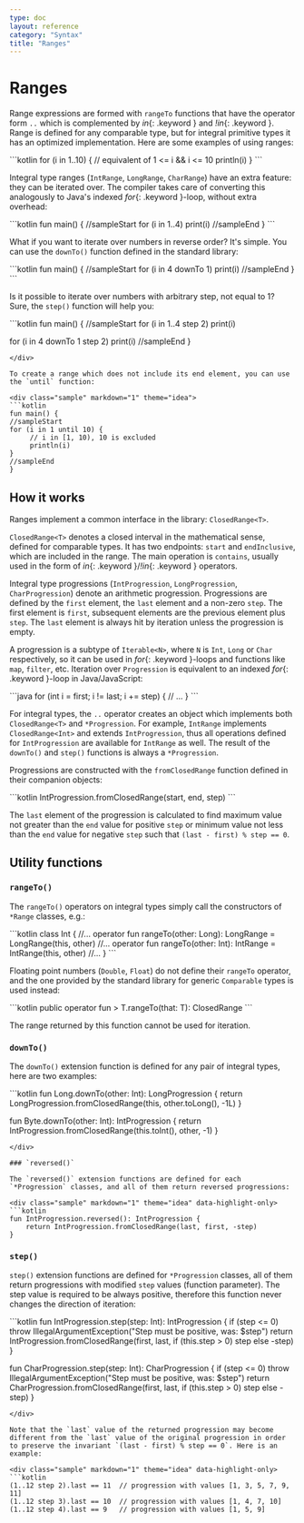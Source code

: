 ```yaml
---
type: doc
layout: reference
category: "Syntax"
title: "Ranges"
---
```


# Ranges

Range expressions are formed with `rangeTo` functions that have the operator form `..` which is complemented by *in*{: .keyword } and *!in*{: .keyword }.
Range is defined for any comparable type, but for integral primitive types it has an optimized implementation. Here are some examples of using ranges:

<div class="sample" markdown="1" theme="idea" data-highlight-only>
```kotlin
for (i in 1..10) { // equivalent of 1 <= i && i <= 10
    println(i)
}
```
</div>

Integral type ranges (`IntRange`, `LongRange`, `CharRange`) have an extra feature: they can be iterated over.
The compiler takes care of converting this analogously to Java's indexed *for*{: .keyword }-loop, without extra overhead:

<div class="sample" markdown="1" theme="idea">
```kotlin
fun main() {
//sampleStart
for (i in 1..4) print(i)
//sampleEnd
}
```
</div>

What if you want to iterate over numbers in reverse order? It's simple. You can use the `downTo()` function defined in the standard library:

<div class="sample" markdown="1" theme="idea">
```kotlin
fun main() {
//sampleStart
for (i in 4 downTo 1) print(i)
//sampleEnd
}
```
</div>

Is it possible to iterate over numbers with arbitrary step, not equal to 1? Sure, the `step()` function will help you:

<div class="sample" markdown="1" theme="idea">
```kotlin
fun main() {
//sampleStart
for (i in 1..4 step 2) print(i)

for (i in 4 downTo 1 step 2) print(i)
//sampleEnd
}
```
</div>

To create a range which does not include its end element, you can use the `until` function:

<div class="sample" markdown="1" theme="idea">
```kotlin
fun main() {
//sampleStart
for (i in 1 until 10) {
     // i in [1, 10), 10 is excluded
     println(i)
}
//sampleEnd
}
```
</div>

## How it works

Ranges implement a common interface in the library: `ClosedRange<T>`.

`ClosedRange<T>` denotes a closed interval in the mathematical sense, defined for comparable types.
It has two endpoints: `start` and `endInclusive`, which are included in the range.
The main operation is `contains`, usually used in the form of *in*{: .keyword }/*!in*{: .keyword } operators.

Integral type progressions (`IntProgression`, `LongProgression`, `CharProgression`) denote an arithmetic progression.
Progressions are defined by the `first` element, the `last` element and a non-zero `step`.
The first element is `first`, subsequent elements are the previous element plus `step`. The `last` element is always hit by iteration unless the progression is empty.

A progression is a subtype of `Iterable<N>`, where `N` is `Int`, `Long` or `Char` respectively, so it can be used in *for*{: .keyword }-loops and functions like `map`, `filter`, etc.
Iteration over `Progression` is equivalent to an indexed *for*{: .keyword }-loop in Java/JavaScript:

<div class="sample" markdown="1" theme="idea" data-highlight-only>
```java
for (int i = first; i != last; i += step) {
  // ...
}
```
</div>

For integral types, the `..` operator creates an object which implements both `ClosedRange<T>` and `*Progression`.
For example, `IntRange` implements `ClosedRange<Int>` and extends `IntProgression`, thus all operations defined for `IntProgression` are available for `IntRange` as well.
The result of the `downTo()` and `step()` functions is always a `*Progression`.

Progressions are constructed with the `fromClosedRange` function defined in their companion objects:

<div class="sample" markdown="1" theme="idea" data-highlight-only>
```kotlin
IntProgression.fromClosedRange(start, end, step)
```
</div>

The `last` element of the progression is calculated to find maximum value not greater than the `end` value for positive `step` or minimum value not less than the `end` value for negative `step` such that `(last - first) % step == 0`.



## Utility functions

### `rangeTo()`

The `rangeTo()` operators on integral types simply call the constructors of `*Range` classes, e.g.:

<div class="sample" markdown="1" theme="idea" data-highlight-only>
```kotlin
class Int {
    //...
    operator fun rangeTo(other: Long): LongRange = LongRange(this, other)
    //...
    operator fun rangeTo(other: Int): IntRange = IntRange(this, other)
    //...
}
```
</div>

Floating point numbers (`Double`, `Float`) do not define their `rangeTo` operator, and the one provided by the standard library for generic `Comparable` types is used instead:

<div class="sample" markdown="1" theme="idea" data-highlight-only>
```kotlin
    public operator fun <T: Comparable<T>> T.rangeTo(that: T): ClosedRange<T>
```
</div>

The range returned by this function cannot be used for iteration.

### `downTo()`

The `downTo()` extension function is defined for any pair of integral types, here are two examples:

<div class="sample" markdown="1" theme="idea" data-highlight-only>
```kotlin
fun Long.downTo(other: Int): LongProgression {
    return LongProgression.fromClosedRange(this, other.toLong(), -1L)
}

fun Byte.downTo(other: Int): IntProgression {
    return IntProgression.fromClosedRange(this.toInt(), other, -1)
}
```
</div>

### `reversed()`

The `reversed()` extension functions are defined for each `*Progression` classes, and all of them return reversed progressions:

<div class="sample" markdown="1" theme="idea" data-highlight-only>
```kotlin
fun IntProgression.reversed(): IntProgression {
    return IntProgression.fromClosedRange(last, first, -step)
}
```
</div>

### `step()`

`step()` extension functions are defined for `*Progression` classes,
all of them return progressions with modified `step` values (function parameter).
The step value is required to be always positive, therefore this function never changes the direction of iteration:

<div class="sample" markdown="1" theme="idea" data-highlight-only>
```kotlin
fun IntProgression.step(step: Int): IntProgression {
    if (step <= 0) throw IllegalArgumentException("Step must be positive, was: $step")
    return IntProgression.fromClosedRange(first, last, if (this.step > 0) step else -step)
}

fun CharProgression.step(step: Int): CharProgression {
    if (step <= 0) throw IllegalArgumentException("Step must be positive, was: $step")
    return CharProgression.fromClosedRange(first, last, if (this.step > 0) step else -step)
}
```
</div>

Note that the `last` value of the returned progression may become different from the `last` value of the original progression in order to preserve the invariant `(last - first) % step == 0`. Here is an example:

<div class="sample" markdown="1" theme="idea" data-highlight-only>
```kotlin
(1..12 step 2).last == 11  // progression with values [1, 3, 5, 7, 9, 11]
(1..12 step 3).last == 10  // progression with values [1, 4, 7, 10]
(1..12 step 4).last == 9   // progression with values [1, 5, 9]
```
</div>
